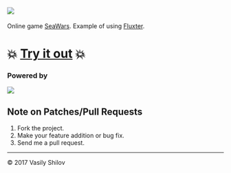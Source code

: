 # <a href="https://github.com/uxter/seawars"><img src="https://rawgithub.com/uxter/seawars/master/logo/seawars-logo-title-316x68.png"></a>

Online game [SeaWars](https://github.com/uxter/seawars). Example of using [Fluxter](https://github.com/uxter/fluxter).

# :boom: [Try it out](https://uxter.github.io/seawars/) :boom:

### Powered by
<a href="https://github.com/uxter/fluxter"><img src="https://rawgithub.com/uxter/fluxter/master/logo/fluxter-logo-title-245x60.png" style="max-width:100%;"></a>

## Note on Patches/Pull Requests

1. Fork the project.
2. Make your feature addition or bug fix.
3. Send me a pull request.

* * *

&copy; 2017 Vasily Shilov
